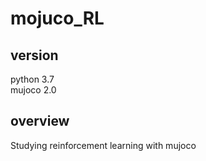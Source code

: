 # mojuco_RL
## version
python 3.7  
mujoco 2.0
## overview  
Studying reinforcement learning with mujoco
